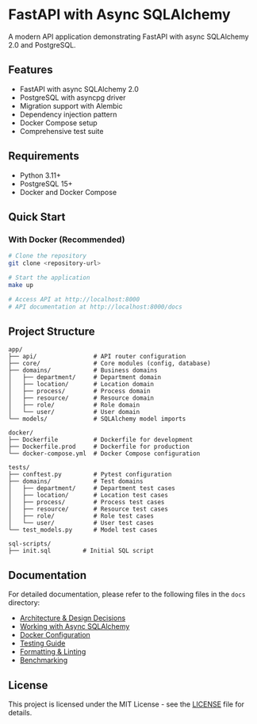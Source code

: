 # FastAPI with Async SQLAlchemy

A modern API application demonstrating FastAPI with async SQLAlchemy 2.0 and PostgreSQL.

## Features

- FastAPI with async SQLAlchemy 2.0
- PostgreSQL with asyncpg driver
- Migration support with Alembic
- Dependency injection pattern
- Docker Compose setup
- Comprehensive test suite

## Requirements

- Python 3.11+
- PostgreSQL 15+
- Docker and Docker Compose

## Quick Start

### With Docker (Recommended)

```bash
# Clone the repository
git clone <repository-url>

# Start the application
make up

# Access API at http://localhost:8000
# API documentation at http://localhost:8000/docs
```

## Project Structure

```
app/
├── api/                # API router configuration
├── core/               # Core modules (config, database)
├── domains/            # Business domains
│   ├── department/     # Department domain
│   ├── location/       # Location domain
│   ├── process/        # Process domain
│   ├── resource/       # Resource domain
│   ├── role/           # Role domain
│   └── user/           # User domain
└── models/             # SQLAlchemy model imports

docker/
├── Dockerfile          # Dockerfile for development
├── Dockerfile.prod     # Dockerfile for production
└── docker-compose.yml  # Docker Compose configuration

tests/
├── conftest.py         # Pytest configuration
├── domains/            # Test domains
│   ├── department/     # Department test cases
│   ├── location/       # Location test cases
│   ├── process/        # Process test cases
│   ├── resource/       # Resource test cases
│   ├── role/           # Role test cases
│   └── user/           # User test cases
└── test_models.py      # Model test cases

sql-scripts/
├── init.sql         # Initial SQL script
```

## Documentation

For detailed documentation, please refer to the following files in the `docs` directory:

- [Architecture & Design Decisions](docs/01-architecture.md)
- [Working with Async SQLAlchemy](docs/02-sqlalchemy.md)
- [Docker Configuration](docs/03-docker.md)
- [Testing Guide](docs/04-testing.md)
- [Formatting & Linting](docs/05-formatting.md)
- [Benchmarking](docs/06-benchmarking.md)

## License

This project is licensed under the MIT License - see the [LICENSE](LICENSE) file for details.
